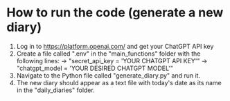 # How to run the code (generate a new diary)

1) Log in to https://platform.openai.com/ and get your ChatGPT API key 
2) Create a file called ".env" in the "main_functions" folder with the following lines:
   -> "secret_api_key = 'YOUR CHATGPT API KEY'"
   -> "chatgpt_model = 'YOUR DESIRED CHATGPT MODEL'"
4) Navigate to the Python file called "generate_diary.py" and run it.
5) The new diary should appear as a text file with today's date as its name in the "daily_diaries" folder.
